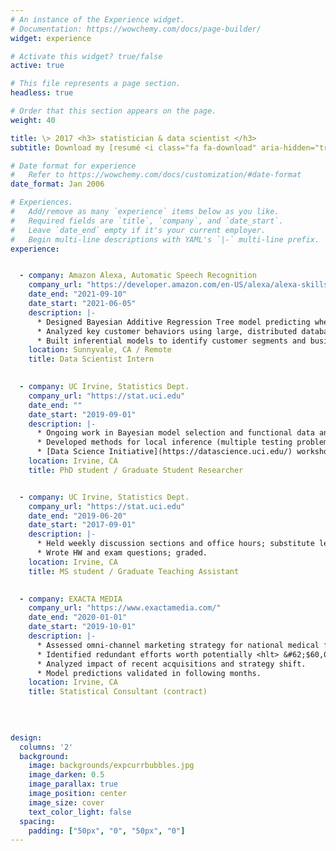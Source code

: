 ```yaml
---
# An instance of the Experience widget.
# Documentation: https://wowchemy.com/docs/page-builder/
widget: experience

# Activate this widget? true/false
active: true

# This file represents a page section.
headless: true

# Order that this section appears on the page.
weight: 40

title: \> 2017 <h3> statistician & data scientist </h3>
subtitle: Download my [resumé <i class="fa fa-download" aria-hidden="true"></i>](/media/akseong_resume_2021.pdf)

# Date format for experience
#   Refer to https://wowchemy.com/docs/customization/#date-format
date_format: Jan 2006

# Experiences.
#   Add/remove as many `experience` items below as you like.
#   Required fields are `title`, `company`, and `date_start`.
#   Leave `date_end` empty if it's your current employer.
#   Begin multi-line descriptions with YAML's `|-` multi-line prefix.
experience:


  - company: Amazon Alexa, Automatic Speech Recognition
    company_url: "https://developer.amazon.com/en-US/alexa/alexa-skills-kit/asr"
    date_end: "2021-09-10"
    date_start: "2021-06-05"
    description: |-
      * Designed Bayesian Additive Regression Tree model predicting whether customers will engage in a business-critical behavior.  Achieved <hlt> 75\% higher precision and 2\% higher recall </hlt> over existing ML models.
      * Analyzed key customer behaviors using large, distributed database.
      * Built inferential models to identify customer segments and business domains where ASR improvement could have highest impact.
    location: Sunnyvale, CA / Remote
    title: Data Scientist Intern
    

  - company: UC Irvine, Statistics Dept.
    company_url: "https://stat.uci.edu"
    date_end: ""
    date_start: "2019-09-01"
    description: |-
      * Ongoing work in Bayesian model selection and functional data analysis.
      * Developed methods for local inference (multiple testing problem) in neuroimaging data.
      * [Data Science Initiative](https://datascience.uci.edu/) workshop instructor
    location: Irvine, CA
    title: PhD student / Graduate Student Researcher


  - company: UC Irvine, Statistics Dept.
    company_url: "https://stat.uci.edu"
    date_end: "2019-06-20"
    date_start: "2017-09-01"
    description: |-
      * Held weekly discussion sections and office hours; substitute lecture as needed.
      * Wrote HW and exam questions; graded.
    location: Irvine, CA
    title: MS student / Graduate Teaching Assistant
    

  - company: EXACTA MEDIA
    company_url: "https://www.exactamedia.com/"
    date_end: "2020-01-01"
    date_start: "2019-10-01"
    description: |-
      * Assessed omni-channel marketing strategy for national medical franchise.
      * Identified redundant efforts worth potentially <hlt> &#62;$60,000/month. </hlt>
      * Analyzed impact of recent acquisitions and strategy shift.
      * Model predictions validated in following months.
    location: Irvine, CA
    title: Statistical Consultant (contract)
    
    

    
design:
  columns: '2'
  background:
    image: backgrounds/expcurrbubbles.jpg
    image_darken: 0.5
    image_parallax: true
    image_position: center
    image_size: cover
    text_color_light: false
  spacing:
    padding: ["50px", "0", "50px", "0"]
---
```


